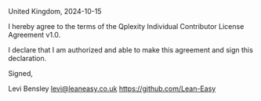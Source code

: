United Kingdom, 2024-10-15

I hereby agree to the terms of the Qplexity Individual Contributor License
Agreement v1.0.

I declare that I am authorized and able to make this agreement and sign this
declaration.

Signed,

Levi Bensley levi@leaneasy.co.uk https://github.com/Lean-Easy